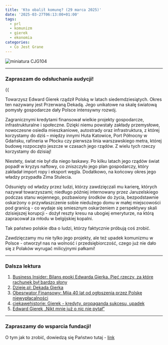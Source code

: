 ```yaml
---
title: 'Kto obalił komunę? (29 marca 2025)'
date: '2025-03-27T06:13:00+01:00'
tags:
  - prl
  - komunizm
  - gierek
  - ekonomia
categories:
  - Co Jest Grane
---
```


![miniatura CJG104](/uploads/CJG_105_2025_03_29.png)

---

### Zapraszam do odsłuchania audycji!

{{<audio src="audio/LONG CJG_105_2025_03_29.mp3">}}

Towarzysz Edward Gierek rządził Polską w latach siedemdziesiątych. Okres ten nazywany jest Przerwaną Dekadą. Jego unikatowe na skalę światową pomysły gospodarcze dały Polsce intensywny rozwój.

Zagranicznymi kredytami finansował wielkie projekty gospodarcze, infrastrukturalne i społeczne. Dzięki niemu powstały zakłady przemysłowe, nowoczesne osiedla mieszkaniowe, autostrady oraz infrastruktura, z której korzystamy do dziś – między innymi Huta Katowice, Port Północny w Gdańsku, rafineria w Płocku czy pierwsza linia warszawskiego metra, której budowę rozpoczęto jeszcze w czasach jego rządów. Z wielu tych rzeczy korzystamy do dzisiaj!

Niestety, świat nie był dla niego łaskawy. Po kilku latach jego rządów świat popadł w kryzys naftowy, co zniszczyło jego plan gospodarczy, który zakładał import ropy i eksport węgla. Dodatkowo, na końcowy okres jego władzy przypadła Zima Stulecia.

Odsunięty od władzy przez ludzi, którzy zawdzięczali mu karierę, których nazywał towarzyszami; niedługo później internowany przez Jaruzelskiego podczas stanu wojennego, pozbawiony środków do życia, bezpodstawnie oskarżony o przywłaszczenie sobie niedużego domu w małej miejscowości pod granicą - co wydaje się smiesznym oskarżeniem z perspektywy skali dzisiejszej korupcji - dożył reszty kresu na ubogiej emeryturze, na którą zapracował za młodu w belgijskiej kopalni. 

Tak państwo polskie dba o ludzi, którzy faktycznie próbują coś zrobić. 

Zawdzięczamy mu nie tylko jego projekty, ale też upadek komunizmu w Polsce - otworzył nas na wolność i przedsiębiorczość, czego już nie dało się z Polaków wyrugać milicyjnymi pałkami! 

---

### Dalsza lektura

1. [Business Insider: Bilans epoki Edwarda Gierka. Pięć rzeczy, za które rachunek był bardzo słony](https://businessinsider.com.pl/gospodarka/bilans-epoki-edwarda-gierka-piec-rzeczy-za-ktore-rachunek-byl-bardzo-slony/85p5k35)
2. [Dzieje.pl: Dekada Gierka](https://dzieje.pl/content/wprowadzenie-22)
3. [Obesrwator Finansowy: Mija 40 lat od ogłoszenia przez Polskę niewypłacalności](https://www.obserwatorfinansowy.pl/tematyka/makroekonomia/trendy-gospodarcze/mija-40-lat-od-ogloszenia-przez-polske-niewyplacalnosci/)
4. [ciekawehistorie: Gierek - kredyty, propaganda sukcesu, upadek](https://www.youtube.com/watch?v=myujiZWzteA)
5. [Edward Gierek „Nikt mnie już o nic nie pytał”](https://www.youtube.com/watch?v=UYPd4REw2gU)

---

### Zapraszamy do wsparcia fundacji!

O tym jak to zrobić, dowiedzą się Państwo tutaj - [link](https://audycje.com.pl/posts/wsparcie/)